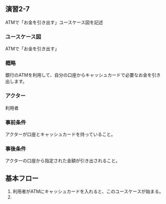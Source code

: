 ## 演習2-7
ATMで「お金を引き出す」ユースケース図を記述

### ユースケース図
ATMで「お金を引き出す」
### 概略
銀行のATMを利用して、自分の口座からキャッシュカードで必要なお金を引き出します。
### アクター
利用者
### 事前条件
アクターが口座とキャッシュカードを持っていること。
### 事後条件
アクターの口座から指定された金額が引き出されること。

## 基本フロー
1. 利用者がATMにキャッシュカードを入れると、このユースケースが始まる。
2. 